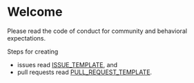# Welcome

Please read the code of conduct for community and behavioral expectations.

Steps for creating
* issues read [ISSUE_TEMPLATE](ISSUE_TEMPLATE), and
* pull requests read [PULL_REQUEST_TEMPLATE](PULL_REQUEST_TEMPLATE).
